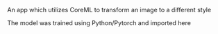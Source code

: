 An app which utilizes CoreML to transform an image to a different style

The model was trained using Python/Pytorch and imported here
